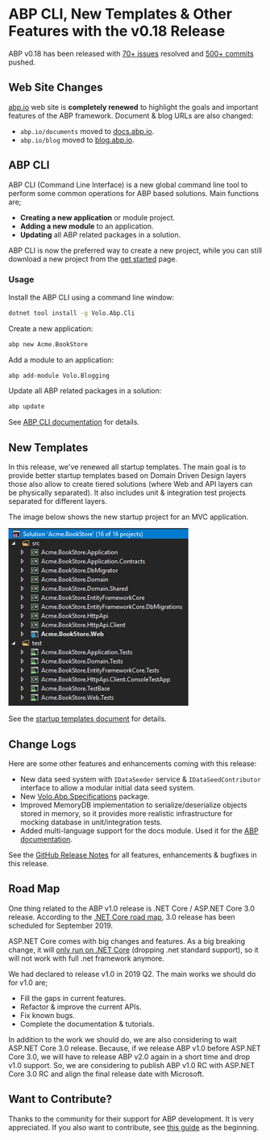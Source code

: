 # ABP CLI, New Templates & Other Features with the v0.18 Release

ABP v0.18 has been released with [70+ issues](https://github.com/abpframework/abp/milestone/16?closed=1) resolved and [500+ commits](https://github.com/abpframework/abp/compare/0.17.0.0...0.18.0) pushed.

## Web Site Changes

[abp.io](https://abp.io) web site is **completely renewed** to highlight the goals and important features of the ABP framework. Document & blog URLs are also changed:

- `abp.io/documents` moved to [docs.abp.io](https://docs.abp.io).
- `abp.io/blog` moved to [blog.abp.io](https://blog.abp.io).

## ABP CLI

ABP CLI (Command Line Interface) is a new global command line tool to perform some common operations for ABP based solutions. Main functions are;

* **Creating a new application** or module project.
* **Adding a new module** to an application.
* **Updating** all ABP related packages in a solution.

ABP CLI is now the preferred way to create a new project, while you can still download a new project from the [get started](https://abp.io/get-started) page.

### Usage

Install the ABP CLI using a command line window:

````bash
dotnet tool install -g Volo.Abp.Cli
````

Create a new application:

````bash
abp new Acme.BookStore
````

Add a module to an application:

````bash
abp add-module Volo.Blogging
````

Update all ABP related packages in a solution:

````bash
abp update
````

See [ABP CLI documentation](https://docs.abp.io/en/abp/latest/CLI) for details.

## New Templates

In this release, we've renewed all startup templates. The main goal is to provide better startup templates based on Domain Driven Design layers those also allow to create tiered solutions (where Web and API layers can be physically separated). It also includes unit & integration test projects separated for different layers.

The image below shows the new startup project for an MVC application.

![mvc-template-solution](mvc-template-solution.png)

See the [startup templates document](https://docs.abp.io/en/abp/latest/Startup-Templates/Index) for details.

## Change Logs

Here are some other features and enhancements coming with this release:

* New data seed system with `IDataSeeder` service & `IDataSeedContributor` interface to allow a modular initial data seed system.
* New [Volo.Abp.Specifications](https://www.nuget.org/packages/Volo.Abp.Specifications) package.
* Improved MemoryDB implementation to serialize/deserialize objects stored in memory, so it provides more realistic infrastructure for mocking database in unit/integration tests.
* Added multi-language support for the docs module. Used it for the [ABP documentation](https://docs.abp.io).

See the [GitHub Release Notes](https://github.com/abpframework/abp/releases/tag/0.18.0) for all features, enhancements & bugfixes in this release.

## Road Map

One thing related to the ABP v1.0 release is .NET Core / ASP.NET Core 3.0 release. According to the [.NET Core road map](https://github.com/dotnet/core/blob/master/roadmap.md), 3.0 release has been scheduled for September 2019.

ASP.NET Core comes with big changes and features. As a big breaking change, it will [only run on .NET Core](https://github.com/aspnet/Announcements/issues/324) (dropping .net standard support), so it will not work with full .net framework anymore.

We had declared to release v1.0 in 2019 Q2. The main works we should do for v1.0 are;

* Fill the gaps in current features.
* Refactor & improve the current APIs.
* Fix known bugs.
* Complete the documentation & tutorials.

In addition to the work we should do, we are also considering to wait ASP.NET Core 3.0 release. Because, if we release ABP v1.0 before ASP.NET Core 3.0, we will have to release ABP v2.0 again in a short time and drop v1.0 support. So, we are considering to publish ABP v1.0 RC with ASP.NET Core 3.0 RC and align the final release date with Microsoft.

## Want to Contribute?

Thanks to the community for their support for ABP development. It is very appreciated. If you also want to contribute, see [this guide](https://github.com/abpframework/abp/blob/master/docs/en/Contribution/Index.md) as the beginning.